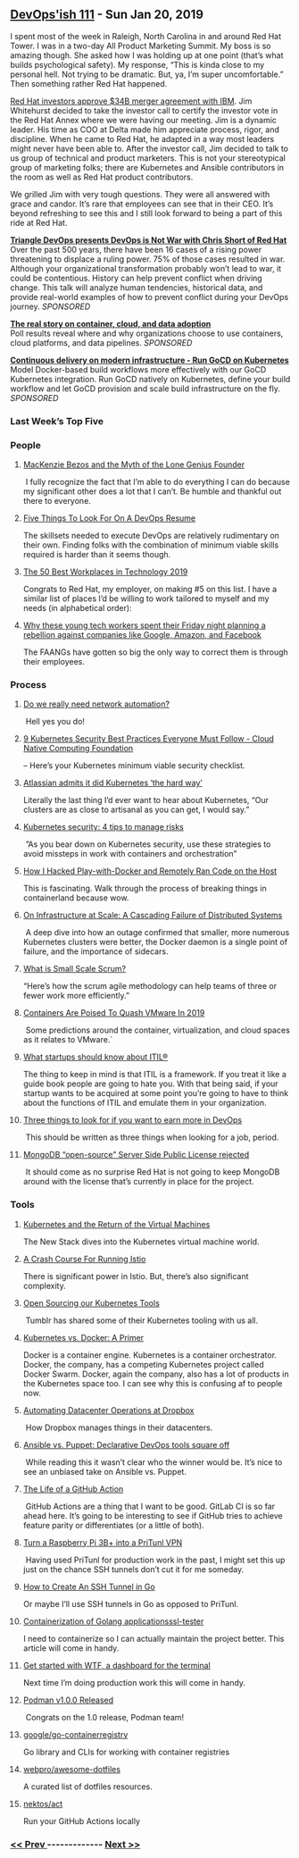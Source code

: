 ## [DevOps'ish 111](https://devopsish.com/111) - Sun Jan 20, 2019

I spent most of the week in Raleigh, North Carolina in and around Red Hat Tower. I was in a two-day All Product Marketing Summit. My boss is so amazing though. She asked how I was holding up at one point (that’s what builds psychological safety). My response, “This is kinda close to my personal hell. Not trying to be dramatic. But, ya, I’m super uncomfortable.” Then something rather Red Hat happened.

<a href="https://www.newsobserver.com/news/business/article224619300.html">Red Hat investors approve $34B merger agreement with IBM</a>. Jim Whitehurst decided to take the investor call to certify the investor vote in the Red Hat Annex where we were having our meeting. Jim is a dynamic leader. His time as COO at Delta made him appreciate process, rigor, and discipline. When he came to Red Hat, he adapted in a way most leaders might never have been able to. After the investor call, Jim decided to talk to us group of technical and product marketers. This is not your stereotypical group of marketing folks; there are Kubernetes and Ansible contributors in the room as well as Red Hat product contributors.

We grilled Jim with very tough questions. They were all answered with grace and candor. It’s rare that employees can see that in their CEO. It’s beyond refreshing to see this and I still look forward to being a part of this ride at Red Hat.

<a href="https://www.meetup.com/triangle-devops/events/257189603/"><strong>Triangle DevOps presents DevOps is Not War with Chris Short of Red Hat</strong></a><br/>Over the past 500 years, there have been 16 cases of a rising power threatening to displace a ruling power. 75% of those cases resulted in war. Although your organizational transformation probably won’t lead to war, it could be contentious. History can help prevent conflict when driving change. This talk will analyze human tendencies, historical data, and provide real-world examples of how to prevent conflict during your DevOps journey. <em>SPONSORED</em>

<a href="https://www.oreilly.com/pub/cpc/175842"><strong>The real story on container, cloud, and data adoption</strong></a><br/>Poll results reveal where and why organizations choose to use containers, cloud platforms, and data pipelines. <em>SPONSORED</em>

<a href="https://www.gocd.org/kubernetes"><strong>Continuous delivery on modern infrastructure - Run GoCD on Kubernetes</strong></a><br/>Model Docker-based build workflows more effectively with our GoCD Kubernetes integration. Run GoCD natively on Kubernetes, define your build workflow and let GoCD provision and scale build infrastructure on the fly. <em>SPONSORED</em>

### Last Week’s Top Five

### People

1. [MacKenzie Bezos and the Myth of the Lone Genius Founder](https://www.wired.com/story/mackenzie-bezos-amazon-lone-genius-myth/)

     I fully recognize the fact that I’m able to do everything I can do because my significant other does a lot that I can’t. Be humble and thankful out there to everyone.
1. [Five Things To Look For On A DevOps Resume](https://www.forbes.com/sites/forbestechcouncil/2019/01/15/five-things-to-look-for-on-a-devops-resume/#187255ec2cb1)

     The skillsets needed to execute DevOps are relatively rudimentary on their own. Finding folks with the combination of minimum viable skills required is harder than it seems though.
1. [The 50 Best Workplaces in Technology 2019](http://fortune.com/2019/01/17/50-best-workplaces-in-technology/)

     Congrats to Red Hat, my employer, on making #5 on this list. I have a similar list of places I’d be willing to work tailored to myself and my needs (in alphabetical order):
1. [Why these young tech workers spent their Friday night planning a rebellion against companies like Google, Amazon, and Facebook](https://www.recode.net/2019/1/18/18185842/tech-workers-friday-night-google-amazon-facebook)

     The FAANGs have gotten so big the only way to correct them is through their employees.
### Process

1. [Do we really need network automation?](https://mirceaulinic.net/2019-01-09-do-we-need-network-automation/)

     Hell yes you do!
1. [9 Kubernetes Security Best Practices Everyone Must Follow - Cloud Native Computing Foundation](https://www.cncf.io/blog/2019/01/14/9-kubernetes-security-best-practices-everyone-must-follow/)

    – Here’s your Kubernetes minimum viable security checklist.
1. [Atlassian admits it did Kubernetes ‘the hard way’](https://www.itnews.com.au/news/atlassian-admits-it-did-kubernetes-the-hard-way-517984)

     Literally the last thing I’d ever want to hear about Kubernetes, “Our clusters are as close to artisanal as you can get, I would say.”
1. [Kubernetes security: 4 tips to manage risks](https://enterprisersproject.com/article/2019/1/kubernetes-security-4-tips-manage-risks)

     ”As you bear down on Kubernetes security, use these strategies to avoid missteps in work with containers and orchestration”
1. [How I Hacked Play-with-Docker and Remotely Ran Code on the Host](https://www.cyberark.com/threat-research-blog/how-i-hacked-play-with-docker-and-remotely-ran-code-on-the-host/)

     This is fascinating. Walk through the process of breaking things in containerland because wow.
1. [On Infrastructure at Scale: A Cascading Failure of Distributed Systems](https://medium.com/@daniel.p.woods/on-infrastructure-at-scale-a-cascading-failure-of-distributed-systems-7cff2a3cd2df)

     A deep dive into how an outage confirmed that smaller, more numerous Kubernetes clusters were better, the Docker daemon is a single point of failure, and the importance of sidecars.
1. [What is Small Scale Scrum?](https://opensource.com/article/19/1/what-small-scale-scrum)

     “Here’s how the scrum agile methodology can help teams of three or fewer work more efficiently.”
1. [Containers Are Poised To Quash VMware In 2019](https://www.forbes.com/sites/paulteich/2018/12/19/containers-are-poised-to-quash-vmware-in-2019/#1fa1a8c03cf8)

     Some predictions around the container, virtualization, and cloud spaces as it relates to VMware.`
1. [What startups should know about ITIL®](https://medium.com/@kaimarkaru/what-startups-should-know-about-itil-137195ba5694)

     The thing to keep in mind is that ITIL is a framework. If you treat it like a guide book people are going to hate you. With that being said, if your startup wants to be acquired at some point you’re going to have to think about the functions of ITIL and emulate them in your organization.
1. [Three things to look for if you want to earn more in DevOps](https://puppet.com/blog/three-things-look-if-you-want-earn-more-devops)

     This should be written as three things when looking for a job, period.
1. [MongoDB “open-source” Server Side Public License rejected](https://www.zdnet.com/article/mongodb-open-source-server-side-public-license-rejected/)

     It should come as no surprise Red Hat is not going to keep MongoDB around with the license that’s currently in place for the project.
### Tools

1. [Kubernetes and the Return of the Virtual Machines](https://thenewstack.io/kubernetes-and-the-return-of-the-virtual-machines/)

     The New Stack dives into the Kubernetes virtual machine world.
1. [A Crash Course For Running Istio](https://medium.com/namely-labs/a-crash-course-for-running-istio-1c6125930715)

     There is significant power in Istio. But, there’s also significant complexity.
1. [Open Sourcing our Kubernetes Tools](https://engineering.tumblr.com/post/182013497734/open-sourcing-our-kubernetes-tools)

     Tumblr has shared some of their Kubernetes tooling with us all.
1. [Kubernetes vs. Docker: A Primer](https://containerjournal.com/2019/01/14/kubernetes-vs-docker-a-primer/)

     Docker is a container engine. Kubernetes is a container orchestrator. Docker, the company, has a competing Kubernetes project called Docker Swarm. Docker, again the company, also has a lot of products in the Kubernetes space too. I can see why this is confusing af to people now.
1. [Automating Datacenter Operations at Dropbox](https://blogs.dropbox.com/tech/2019/01/automating-datacenter-operations-at-dropbox/)

     How Dropbox manages things in their datacenters.
1. [Ansible vs. Puppet: Declarative DevOps tools square off](https://searchsoftwarequality.techtarget.com/tip/Ansible-vs-Puppet-Declarative-DevOps-tools-square-off)

     While reading this it wasn’t clear who the winner would be. It’s nice to see an unbiased take on Ansible vs. Puppet.
1. [The Life of a GitHub Action](https://blog.jessfraz.com/post/the-life-of-a-github-action/)

     GitHub Actions are a thing that I want to be good. GitLab CI is so far ahead here. It’s going to be interesting to see if GitHub tries to achieve feature parity or differentiates (or a little of both).
1. [Turn a Raspberry Pi 3B+ into a PriTunl VPN](https://opensource.com/article/19/1/pritunl-vpn-raspberry-pi)

     Having used PriTunl for production work in the past, I might set this up just on the chance SSH tunnels don’t cut it for me someday.
1. [How to Create An SSH Tunnel in Go](http://elliot.land/post/how-to-create-an-ssh-tunnel-in-go)

     Or maybe I’ll use SSH tunnels in Go as opposed to PriTunl.
1. [Containerization of Golang applicationsssl-tester](https://elsesiy.com/blog/containerization-of-golang-applications)

     I need to containerize  so I can actually maintain the project better. This article will come in handy.
1. [Get started with WTF, a dashboard for the terminal](https://opensource.com/article/19/1/wtf-information-dashboard)

     Next time I’m doing production work this will come in handy.
1. [Podman v1.0.0 Released](https://podman.io/releases/2019/01/16/podman-release-v1.0.0.html)

     Congrats on the 1.0 release, Podman team!
1. [google/go-containerregistry](https://github.com/google/go-containerregistry)

     Go library and CLIs for working with container registries
1. [webpro/awesome-dotfiles](https://github.com/webpro/awesome-dotfiles)

     A curated list of dotfiles resources.
1. [nektos/act](https://github.com/nektos/act)

     Run your GitHub Actions locally

### [ << Prev ](devopsweekly-110.md) ------------- [ Next >> ](devopsweekly-112.md)